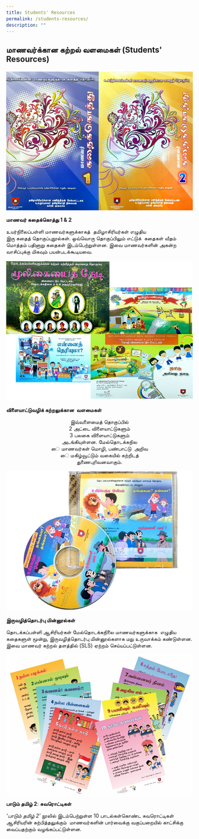 ```yaml
---
title: Students' Resources
permalink: /students-resources/
description: ""
---
```

## மாணவர்க்கான கற்றல் வளமைகள் (Students' Resources)


![உயர்நிலைப்பள்ளி மாணவர்களுக்காகத்  தமிழாசிரியர்கள் எழுதிய](/images/001storycompilation.png)

**மாணவர் கதைக்கொத்து 1 &amp; 2**

உயர்நிலைப்பள்ளி மாணவர்களுக்காகத்&nbsp; தமிழாசிரியர்கள் எழுதிய  
இரு கதைத் தொகுப்புநூல்கள். ஒவ்வொரு தொகுப்பிலும் எட்டுக்&nbsp; கதைகள் வீதம் மொத்தம் பதினாறு கதைகள் இடம்பெற்றுள்ளன. இவை மாணவர்களின் அகன்ற வாசிப்புக்கு மிகவும் பயன்படக்கூடியவை.

![edu play (2)](/images/001nsandksn.png)

**விளையாட்டுவழிக் கற்றலுக்கான&nbsp; வளமைகள்**<br>
<p style="text-align: center">இவ்வளைமைத் தொகுப்பில்<br>  
2 அட்டை விளையாட்டுகளும்<br>
3 பலகை விளையாட்டுகளும்<br> அடங்கியுள்ளன. மேல்தொடக்கநில<br>ை மாணவர்கள் மொழி, பண்பாட்டு &nbsp;அறிவ<br>ை மகிழ்வூட்டும் வகையில் கற்றிடத்<br> துணைபுரிவனவாகும்.</p>

![Ibook (2)](/images/001ffbksandsakdn.png)

**இருவழித்தொடர்பு மின்னூல்கள்**

தொடக்கப்பள்ளி ஆசிரியர்கள் மேல்தொடக்கநிலை மாணவர்களுக்காக &nbsp;எழுதிய கதைகளுள் மூன்று, இருவழித்தொடர்பு மின்னூல்களாக மறு உருவாக்கம் கண்டுள்ளன. இவை மாணவர் கற்றல் தளத்தில் (SLS) ஏற்றம் செய்யப்பட்டுள்ளன.

![Songs (2)](/images/001jdksaldjsakldh.png)

**பாடும் தமிழ் 2**:
**சுவரொட்டிகள்**

_‘பாடும் தமிழ் 2’_&nbsp;நூலில் இடம்பெற்றுள்ள 10 பாடல்கள்கொண்ட சுவரொட்டிகள் ஆசிரியரின் கற்பித்தலுக்கும்&nbsp; மாணவர்களின் பார்வைக்கு வகுப்பறையில் காட்சிக்கு வைப்பதற்கும் வழங்கப்பட்டுள்ளன.